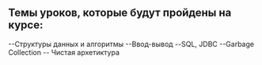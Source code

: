 ## Темы уроков, которые будут пройдены на курсе:
--Структуры данных и алгоритмы
--Ввод-вывод
--SQL, JDBC
--Garbage Collection
-- Чистая архетиктура
